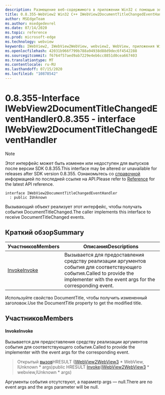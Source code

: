 ```yaml
---
description: Размещение веб-содержимого в приложении Win32 с помощью элемента управления Microsoft Edge WebView2
title: 0.8.355-WebView2 Win32 C++ IWebView2DocumentTitleChangedEventHandler
author: MSEdgeTeam
ms.author: msedgedevrel
ms.date: 07/14/2020
ms.topic: reference
ms.prod: microsoft-edge
ms.technology: webview
keywords: IWebView2, IWebView2WebView, webview2, WebView, приложения Win32, Win32, EDGE
ms.openlocfilehash: 42031b966f799b788a94938d88d9dec6f4542288
ms.sourcegitcommit: f6764f57aed9ab7229e4eb6cc8851d0cea667403
ms.translationtype: MT
ms.contentlocale: ru-RU
ms.lasthandoff: 07/15/2020
ms.locfileid: "10878542"
---
```

# <span data-ttu-id="fd4b4-104">0.8.355-Interface IWebView2DocumentTitleChangedEventHandler</span><span class="sxs-lookup"><span data-stu-id="fd4b4-104">0.8.355 - interface IWebView2DocumentTitleChangedEventHandler</span></span> 

> [!NOTE]
> <span data-ttu-id="fd4b4-105">Этот интерфейс может быть изменен или недоступен для выпусков после версии SDK 0.8.355.</span><span class="sxs-lookup"><span data-stu-id="fd4b4-105">This interface may be altered or unavailable for releases after SDK version 0.8.355.</span></span> <span data-ttu-id="fd4b4-106">Ознакомьтесь со [справочной](../../../webview2-api-reference.md) информацией по последней ссылке на API.</span><span class="sxs-lookup"><span data-stu-id="fd4b4-106">Please refer to [Reference](../../../webview2-api-reference.md) for the latest API reference.</span></span>

```
interface IWebView2DocumentTitleChangedEventHandler
  : public IUnknown
```

<span data-ttu-id="fd4b4-107">Вызывающий объект реализует этот интерфейс, чтобы получать события DocumentTitleChanged.</span><span class="sxs-lookup"><span data-stu-id="fd4b4-107">The caller implements this interface to receive DocumentTitleChanged events.</span></span>

## <span data-ttu-id="fd4b4-108">Краткий обзор</span><span class="sxs-lookup"><span data-stu-id="fd4b4-108">Summary</span></span>

 <span data-ttu-id="fd4b4-109">Участников</span><span class="sxs-lookup"><span data-stu-id="fd4b4-109">Members</span></span>                        | <span data-ttu-id="fd4b4-110">Описания</span><span class="sxs-lookup"><span data-stu-id="fd4b4-110">Descriptions</span></span>
--------------------------------|---------------------------------------------
[<span data-ttu-id="fd4b4-111">Invoke</span><span class="sxs-lookup"><span data-stu-id="fd4b4-111">Invoke</span></span>](#invoke) | <span data-ttu-id="fd4b4-112">Вызывается для предоставления средству реализации аргументов события для соответствующего события.</span><span class="sxs-lookup"><span data-stu-id="fd4b4-112">Called to provide the implementer with the event args for the corresponding event.</span></span>

<span data-ttu-id="fd4b4-113">Используйте свойство DocumentTitle, чтобы получить измененный заголовок.</span><span class="sxs-lookup"><span data-stu-id="fd4b4-113">Use the DocumentTitle property to get the modified title.</span></span>

## <span data-ttu-id="fd4b4-114">Участников</span><span class="sxs-lookup"><span data-stu-id="fd4b4-114">Members</span></span>

#### <span data-ttu-id="fd4b4-115">Invoke</span><span class="sxs-lookup"><span data-stu-id="fd4b4-115">Invoke</span></span> 

<span data-ttu-id="fd4b4-116">Вызывается для предоставления средству реализации аргументов события для соответствующего события.</span><span class="sxs-lookup"><span data-stu-id="fd4b4-116">Called to provide the implementer with the event args for the corresponding event.</span></span>

> <span data-ttu-id="fd4b4-117">Открытый [вызов](#invoke)HRESULT ([IWebView2WebView3](IWebView2WebView3.md) \* WebView, IUnknown \* args)</span><span class="sxs-lookup"><span data-stu-id="fd4b4-117">public HRESULT [Invoke](#invoke)([IWebView2WebView3](IWebView2WebView3.md) \* webview,IUnknown \* args)</span></span>

<span data-ttu-id="fd4b4-118">Аргументы события отсутствуют, а параметр args — null.</span><span class="sxs-lookup"><span data-stu-id="fd4b4-118">There are no event args and the args parameter will be null.</span></span>

